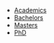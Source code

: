 * [Academics](./study/index.md)
* [Bachelors](./study/bsc.md)
* [Masters](./study/mres.md)
* [PhD](./study/phd.md)